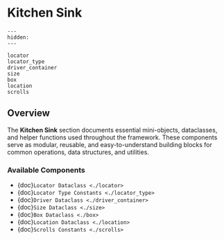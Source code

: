 # Kitchen Sink

```{toctree}
---
hidden:
---

locator
locator_type
driver_container
size
box
location
scrolls
```

## Overview

The **Kitchen Sink** section documents essential mini-objects, dataclasses, 
and helper functions used throughout the framework. 
These components serve as modular, reusable, and easy-to-understand building 
blocks for common operations, data structures, and utilities.

### Available Components

- {doc}`Locator Dataclass <./locator>`
- {doc}`Locator Type Constants <./locator_type>`
- {doc}`Driver Dataclass <./driver_container>`
- {doc}`Size Dataclass <./size>`
- {doc}`Box Dataclass <./box>`
- {doc}`Location Dataclass <./location>`
- {doc}`Scrolls Constants <./scrolls>`
